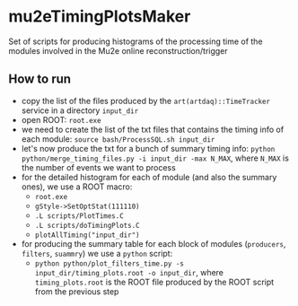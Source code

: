 # mu2eTimingPlotsMaker
Set of scripts for producing histograms of the processing time of the modules involved in the Mu2e online reconstruction/trigger

## How to run
- copy the list of the files produced by the `art(artdaq)::TimeTracker` service in a directory `input_dir`
- open ROOT: `root.exe`
- we need to create the list of the txt files that contains the timing info of each module: `source bash/ProcessSQL.sh input_dir`
- let's now produce the txt for a bunch of summary timing info: `python python/merge_timing_files.py -i input_dir -max N_MAX`, where `N_MAX` is the number of events we want to process
- for the detailed histogram for each of module (and also the summary ones), we use a ROOT macro:
  - `root.exe`
  - `gStyle->SetOptStat(111110)`
  - `.L scripts/PlotTimes.C`
  - `.L scripts/doTimingPlots.C`
  - `plotAllTiming("input_dir")`
- for producing the summary table for each block of modules (`producers`, `filters`, `suammry`) we use a `python` script:
  - `python python/plot_filters_time.py -s input_dir/timing_plots.root -o input_dir`, where `timing_plots.root` is the ROOT file produced by the ROOT script from the previous step
